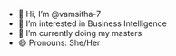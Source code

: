 - 👋 Hi, I’m @vamsitha-7
- 👀 I’m interested in Business Intelligence
- 🌱 I’m currently doing my masters
- 😄 Pronouns: She/Her


<!---
vamsitha-7/vamsitha-7 is a ✨ special ✨ repository because its `README.md` (this file) appears on your GitHub profile.
You can click the Preview link to take a look at your changes.
--->
